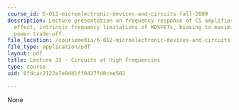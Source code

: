 ```yaml
---
course_id: 6-012-microelectronic-devices-and-circuits-fall-2009
description: Lecture presentation on frequency response of CS amplifiers, the Miller
  effect, intrinsic frequency limitations of MOSFETs, biasing to maximize speed, and
  power trade-off.
file_location: /coursemedia/6-012-microelectronic-devices-and-circuits-fall-2009/0fdcac2122e7e8dd1ff0427fd0cee502_MIT6_012F09_lec23.pdf
file_type: application/pdf
layout: pdf
title: Lecture 23 - Circuits at High Frequencies
type: course
uid: 0fdcac2122e7e8dd1ff0427fd0cee502

---
```

None